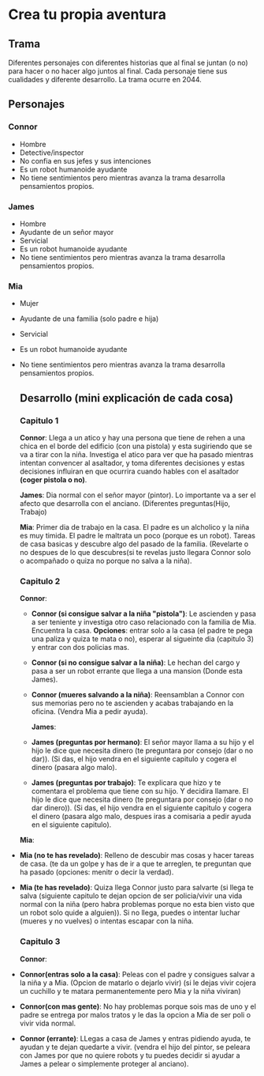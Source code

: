 # Crea tu propia aventura
## Trama
Diferentes personajes con diferentes historias que al final se juntan (o no) para hacer o no hacer algo juntos al final. Cada personaje tiene sus cualidades y diferente desarrollo. La trama ocurre en 2044.
## Personajes
### Connor
- Hombre
- Detective/inspector
- No confia en sus jefes y sus intenciones
- Es un robot humanoide ayudante
- No tiene sentimientos pero mientras avanza la trama desarrolla pensamientos propios.
### James
- Hombre
- Ayudante de un señor mayor
- Servicial
- Es un robot humanoide ayudante
- No tiene sentimientos pero mientras avanza la trama desarrolla pensamientos propios.
### Mia
- Mujer
- Ayudante de una familia (solo padre e hija)
- Servicial
- Es un robot humanoide ayudante
- No tiene sentimientos pero mientras avanza la trama desarrolla pensamientos propios.
  ## Desarrollo (mini explicación de cada cosa)
  ### Capitulo 1
    **Connor**: Llega a un atico y hay una persona que tiene de rehen a una chica en el borde del edificio (con una pistola) y esta sugiriendo que se va a tirar con la niña. Investiga el atico para ver que ha pasado mientras intentan convencer al asaltador, y toma diferentes decisiones y estas decisiones influiran en que ocurrira cuando hables con el asaltador **(coger pistola o no)**.

  
    **James**: Dia normal con el señor mayor (pintor). Lo importante va a ser el afecto que desarrolla con el anciano. (Diferentes preguntas(Hijo, Trabajo)

  
  **Mia**: Primer dia de trabajo en la casa. El padre es un alcholico y la niña es muy timida. El padre le maltrata un poco (porque es un robot). Tareas de casa basicas y descubre algo del pasado de la familia. (Revelarte o no despues de lo que descubres(si te revelas justo llegara Connor solo o acompañado o quiza no porque no salva a la niña).
  ### Capitulo 2
    **Connor**:
  - **Connor (si consigue salvar a la niña "pistola")**: Le ascienden y pasa a ser teniente y investiga otro caso relacionado con la familia de Mia. Encuentra la casa. **Opciones**: entrar solo a la casa (el padre te pega una paliza y quiza te mata o no), esperar al sigueinte dia (capitulo 3) y entrar con dos policias mas.
  - **Connor (si no consigue salvar a la niña)**: Le hechan del cargo y pasa a ser un robot errante que llega a una mansion (Donde esta James).
  - **Connor (mueres salvando a la niña)**: Reensamblan a Connor con sus memorias pero no te ascienden y acabas trabajando en la oficina. (Vendra Mia a pedir ayuda).


    **James**:
   - **James (preguntas por hermano)**: El señor mayor llama a su hijo y el hijo le dice que necesita dinero (te preguntara por consejo (dar o no dar)). (Si das, el hijo vendra en el siguiente capitulo y cogera el dinero (pasara algo malo).
   - **James (preguntas por trabajo)**: Te explicara que hizo y te comentara el problema que tiene con su hijo. Y decidira llamare. El hijo le dice que necesita dinero (te preguntara por consejo (dar o no dar dinero)). (Si das, el hijo vendra en el siguiente capitulo y cogera el dinero (pasara algo malo, despues iras a comisaria a pedir ayuda en el siguiente capitulo).


    **Mia**:
- **Mia (no te has revelado)**: Relleno de descubir mas cosas y hacer tareas de casa. (te da un golpe y has de ir a que te arreglen, te preguntan que ha pasado (opciones: menitr o decir la verdad).
- **Mia (te has revelado)**: Quiza llega Connor justo para salvarte (si llega te salva (siguiente capitulo te dejan opcion de ser policia/vivir una vida normal con la niña (pero habra problemas porque no esta bien visto que un robot solo quide a alguien)). Si no llega, puedes o intentar luchar (mueres y no vuelves) o intentas escapar con la niña.

  ### Capitulo 3
    **Connor**:
- **Connor(entras solo a la casa)**: Peleas con el padre y consigues salvar a la niña y a Mia. (Opcion de matarlo o dejarlo vivir) (si le dejas vivir cojera un cuchillo y te matara permanentemente pero Mia y la niña viviran)
- **Connor(con mas gente)**: No hay problemas porque sois mas de uno y el padre se entrega por malos tratos y le das la opcion a Mia de ser poli o vivir vida normal.
- **Connor (errante)**: LLegas a casa de James y entras pidiendo ayuda, te ayudan y te dejan quedarte a vivir. (vendra el hijo del pintor, se peleara con James por que no quiere robots y tu puedes decidir si ayudar a James a pelear o simplemente proteger al anciano).

